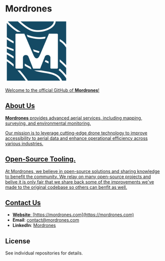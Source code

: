 # Mordrones
<a href="https://mordrones.com"><img src="logo.png" alt="Mordrones Logo" width="200"/>

Welcome to the official GitHub of **Mordrones**!

## About Us

**Mordrones** provides advanced aerial services, including mapping, surveying, and environmental monitoring.

Our mission is to leverage cutting-edge drone technology to improve accessibility to aerial data and enhance operational efficiency across various industries.

## Open-Source Tooling.
At Mordrones, we believe in open-source solutions and sharing knowledge to benefit the community.
We relay on many open-source projects and belive it is only fair that we share back some of the improvements we've made to the original codebase so others can benfit as well.

## Contact Us

- **Website**: [https://mordrones.com](https://mordrones.com)
- **Email**: [contact@mordrones.com](mailto:contact@mordrones.com)
- **LinkedIn**: [Mordrones](https://www.linkedin.com/company/mordrones)

## License

See individual repositories for details.
